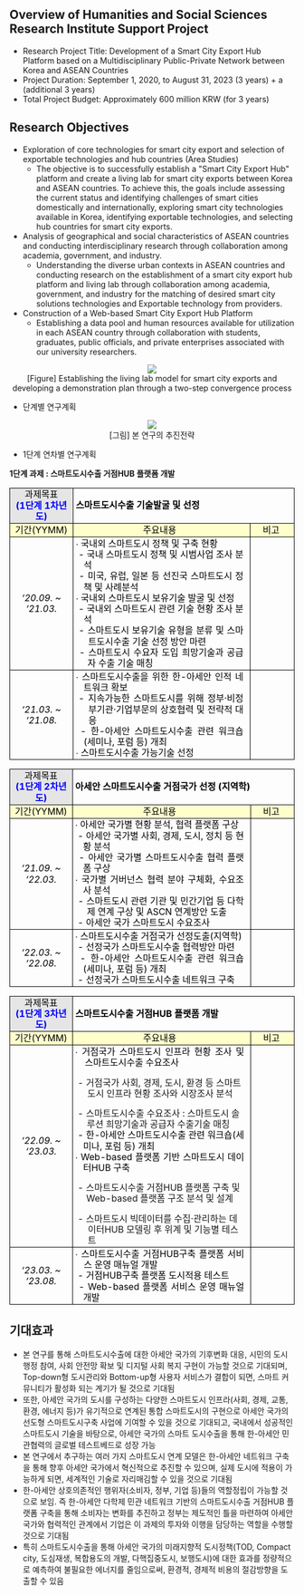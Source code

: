 <STYLE type="text/css">
    p.HStyle0 {
        margin-top: 0.0pt;
        margin-bottom: 0.0pt;
        text-align: justify;
        text-indent: 0.0pt;
        line-height: 160%;
        letter-spacing: 0;
        font-weight: normal;
        font-style: normal;
        color: #000000;
    }

    li.HStyle0 {
        margin-top: 0.0pt;
        margin-bottom: 0.0pt;
        text-align: justify;
        text-indent: 0.0pt;
        letter-spacing: 0;
        font-weight: normal;
        font-style: normal;
        color: #000000;
    }

    div.HStyle0 {
        margin-top: 0.0pt;
        margin-bottom: 0.0pt;
        text-align: justify;
        text-indent: 0.0pt;
        line-height: 160%;
        letter-spacing: 0;
        font-weight: normal;
        font-style: normal;
        color: #000000;
    }
</STYLE>

## Overview of Humanities and Social Sciences Research Institute Support Project

- Research Project Title: Development of a Smart City Export Hub Platform based on a Multidisciplinary Public-Private Network between Korea and ASEAN Countries
- Project Duration: September 1, 2020, to August 31, 2023 (3 years) + a (additional 3 years)
- Total Project Budget: Approximately 600 million KRW (for 3 years)

## Research Objectives

- Exploration of core technologies for smart city export and selection of exportable technologies and hub countries (Area Studies)
  - The objective is to successfully establish a "Smart City Export Hub" platform and create a living lab for smart city exports between Korea and ASEAN countries. To achieve this, the goals include assessing the current status and identifying challenges of smart cities domestically and internationally, exploring smart city technologies available in Korea, identifying exportable technologies, and selecting hub countries for smart city exports.
- Analysis of geographical and social characteristics of ASEAN countries and conducting interdisciplinary research through collaboration among academia, government, and industry.
  - Understanding the diverse urban contexts in ASEAN countries and conducting research on the establishment of a smart city export hub platform and living lab through collaboration among academia, government, and industry for the matching of desired smart city solutions technologies and Exportable technology from providers.
- Construction of a Web-based Smart City Export Hub Platform
  - Establishing a data pool and human resources available for utilization in each ASEAN country through collaboration with students, graduates, public officials, and private enterprises associated with our university researchers.

<div style="text-align:center"><img src="/doc-images/PIC2DD6.png"/></div>

<div style="text-align:center">[Figure] Establishing the living lab model for smart city exports and developing a demonstration plan through a two-step convergence process</div>

- 단계별 연구계획

<div style="text-align:center"><img src="/doc-images/PIC2DD7.png"/></div>

<div style="text-align:center">[그림] 본 연구의 추진전략</div>

- 1단계 연차별 연구계획

**1단계 과제 : 스마트도시수출 거점HUB 플랫폼 개발**

<P CLASS=HStyle0 STYLE='line-height:120%'>
    <TABLE border="1" cellspacing="0" cellpadding="0" style='border-collapse:collapse;border:none;margin-left:auto;margin-right:auto'>
        <TR>
        <TD valign="middle" bgcolor="#e5e5e5"
            style='width:124px;height:33px;border-left:solid #000000 0.4pt;border-right:solid #000000 0.4pt;border-top:solid #000000 0.4pt;border-bottom:double #000000 1.4pt;padding:1.4pt 1.4pt 1.4pt 1.4pt'>
            <P CLASS=HStyle0 STYLE='margin-left:2.0pt;margin-right:2.0pt;text-align:center;line-height:120%;'>
                <SPAN>과제목표</SPAN></P>
            <P CLASS=HStyle0 STYLE='margin-left:2.0pt;margin-right:2.0pt;text-align:center;line-height:120%;'><SPAN
                    STYLE='font-weight:bold;color:#0000ff'>(1단계 1차년도)</SPAN></P>
        </TD>
        <TD colspan="2" valign="middle"
            style='width:516px;height:33px;border-left:solid #000000 0.4pt;border-right:solid #000000 0.4pt;border-top:solid #000000 0.4pt;border-bottom:double #000000 1.4pt;padding:1.4pt 1.4pt 1.4pt 1.4pt'>
            <P CLASS=HStyle0 STYLE='margin-left:2.0pt;margin-right:2.0pt;line-height:135%;'><SPAN
                    STYLE='letter-spacing:-2%;font-weight:bold'>스마트도시수출 기술발굴 및 선정</SPAN></P>
        </TD>
    </TR>
    <TR>
        <TD valign="middle" bgcolor="#ffffcc"
            style='width:124px;height:23px;border-left:solid #000000 0.4pt;border-right:solid #000000 0.4pt;border-top:double #000000 1.4pt;border-bottom:solid #000000 0.4pt;padding:1.4pt 1.4pt 1.4pt 1.4pt'>
            <P CLASS=HStyle0 STYLE='margin-left:2.0pt;margin-right:2.0pt;text-align:center;line-height:120%;'>
                <SPAN>기간(YYMM)</SPAN></P>
        </TD>
        <TD valign="middle" bgcolor="#ffffcc"
            style='width:422px;height:23px;border-left:solid #000000 0.4pt;border-right:solid #000000 0.4pt;border-top:double #000000 1.4pt;border-bottom:solid #000000 0.4pt;padding:1.4pt 1.4pt 1.4pt 1.4pt'>
            <P CLASS=HStyle0 STYLE='margin-left:2.0pt;margin-right:7.0pt;text-align:center;line-height:120%;'>
                <SPAN>주요내용</SPAN></P>
        </TD>
        <TD valign="middle" bgcolor="#ffffcc"
            style='width:95px;height:23px;border-left:solid #000000 0.4pt;border-right:solid #000000 0.4pt;border-top:double #000000 1.4pt;border-bottom:solid #000000 0.4pt;padding:1.4pt 1.4pt 1.4pt 1.4pt'>
            <P CLASS=HStyle0 STYLE='margin-left:2.0pt;margin-right:5.0pt;text-align:center;line-height:120%;'>
                <SPAN>비고</SPAN></P>
        </TD>
    </TR>
    <TR>
        <TD valign="middle"
            style='width:124px;height:129px;border-left:solid #000000 0.4pt;border-right:solid #000000 0.4pt;border-top:solid #000000 0.4pt;border-bottom:solid #000000 0.4pt;padding:1.4pt 1.4pt 1.4pt 1.4pt'>
            <P CLASS=HStyle0 STYLE='margin-left:2.0pt;margin-right:2.0pt;text-align:center;line-height:120%;'><SPAN
                    STYLE='letter-spacing:-15%;font-style:italic'>‘</SPAN><SPAN
                    STYLE='letter-spacing:-10%;font-style:italic'>20.09. ~ ‘21.03.</SPAN></P>
        </TD>
        <TD valign="middle"
            style='width:422px;height:129px;border-left:solid #000000 0.4pt;border-right:solid #000000 0.4pt;border-top:solid #000000 0.4pt;border-bottom:solid #000000 0.4pt;padding:1.4pt 1.4pt 1.4pt 1.4pt'>
            <P CLASS=HStyle0 STYLE='margin-left:12.4pt;margin-right:7.0pt;text-indent:-10.4pt;line-height:120%;'>
                <SPAN STYLE='letter-spacing:-2%'>∙ 국내외 스마트도시 정책 및 구축 현황</SPAN></P>
            <P CLASS=HStyle0 STYLE='margin-left:12.4pt;margin-right:7.0pt;text-indent:-10.4pt;line-height:120%;'>
                <SPAN STYLE='letter-spacing:-2%'>&nbsp;- 국내 스마트도시 정책 및 시범사업 조사 분석</SPAN></P>
            <P CLASS=HStyle0 STYLE='margin-left:12.4pt;margin-right:7.0pt;text-indent:-10.4pt;line-height:120%;'>
                <SPAN STYLE='letter-spacing:-2%'>&nbsp;- </SPAN><SPAN STYLE='letter-spacing:-6%'>미국, 유럽, 일본 등 선진국
                    스마트도시 정책 및 사례분석</SPAN></P>
            <P CLASS=HStyle0 STYLE='margin-left:12.4pt;margin-right:7.0pt;text-indent:-10.4pt;line-height:120%;'>
                <SPAN STYLE='letter-spacing:-2%'>∙ 국내외 스마트도시 보유기술 발굴 및 선정</SPAN></P>
            <P CLASS=HStyle0 STYLE='margin-left:12.4pt;margin-right:7.0pt;text-indent:-10.4pt;line-height:120%;'>
                <SPAN STYLE='letter-spacing:-2%'>&nbsp;- </SPAN><SPAN>국내외 스마트도시 관련 기술 현황 조사 분석</SPAN></P>
            <P CLASS=HStyle0 STYLE='margin-left:18.5pt;margin-right:7.0pt;text-indent:-16.5pt;line-height:120%;'>
                <SPAN STYLE='letter-spacing:-2%'>&nbsp;- </SPAN><SPAN STYLE='letter-spacing:-4%'>스마트도시 보유기술 유형을 분류 및
                    스마트도시수출 기술 </SPAN><SPAN>선정 방안 마련</SPAN></P>
            <P CLASS=HStyle0 STYLE='margin-left:17.6pt;margin-right:7.0pt;text-indent:-15.6pt;line-height:120%;'>
                <SPAN STYLE='letter-spacing:-2%'>&nbsp;- </SPAN><SPAN STYLE='letter-spacing:-5%'>스마트도시 수요자 도입 희망기술과
                    공급자 수출 기술 매칭</SPAN></P>
        </TD>
        <TD valign="middle"
            style='width:95px;height:129px;border-left:solid #000000 0.4pt;border-right:solid #000000 0.4pt;border-top:solid #000000 0.4pt;border-bottom:solid #000000 0.4pt;padding:1.4pt 1.4pt 1.4pt 1.4pt'>
            <P CLASS=HStyle0 STYLE='margin-left:2.0pt;margin-right:5.0pt;text-align:center;line-height:115%;'>
                <SPAN>&nbsp;</SPAN></P>
        </TD>
    </TR>
    <TR>
        <TD valign="middle"
            style='width:124px;height:81px;border-left:solid #000000 0.4pt;border-right:solid #000000 0.4pt;border-top:solid #000000 0.4pt;border-bottom:solid #000000 0.4pt;padding:1.4pt 1.4pt 1.4pt 1.4pt'>
            <P CLASS=HStyle0 STYLE='margin-left:2.0pt;margin-right:2.0pt;text-align:center;line-height:120%;'><SPAN
                    STYLE='font-style:italic'>‘21.03. ~ ‘21.08.</SPAN></P>
        </TD>
        <TD valign="middle"
            style='width:422px;height:81px;border-left:solid #000000 0.4pt;border-right:solid #000000 0.4pt;border-top:solid #000000 0.4pt;border-bottom:solid #000000 0.4pt;padding:1.4pt 1.4pt 1.4pt 1.4pt'>
            <P CLASS=HStyle0 STYLE='margin-left:12.4pt;margin-right:7.0pt;text-indent:-10.4pt;line-height:120%;'>
                <SPAN STYLE='letter-spacing:-2%'>∙ </SPAN><SPAN>스마트도시수출을 위한 한-아세안 인적 네트워크 확보 </SPAN></P>
            <P CLASS=HStyle0 STYLE='margin-left:18.7pt;margin-right:7.0pt;text-indent:-18.0pt;line-height:120%;'>
                <SPAN STYLE='letter-spacing:-12%'>&nbsp;- 지속가능한 스마트도시를 위해 정부·비정부기관·기업부문의 상호협력 및
                    전략적 대응</SPAN></P>
            <P CLASS=HStyle0 STYLE='margin-left:12.4pt;margin-right:7.0pt;text-indent:-10.4pt;line-height:120%;'>
                <SPAN STYLE='letter-spacing:-12%'>&nbsp;- 한-아세안 스마트도시수출 관련 워크숍(세미나, 포럼 등)
                    개최</SPAN></P>
            <P CLASS=HStyle0 STYLE='margin-left:12.4pt;margin-right:7.0pt;text-indent:-10.4pt;line-height:120%;'>
                <SPAN STYLE='letter-spacing:-2%'>∙ 스마트도시</SPAN><SPAN>수출 가능기술 선정</SPAN></P>
        </TD>
        <TD valign="middle"
            style='width:95px;height:81px;border-left:solid #000000 0.4pt;border-right:solid #000000 0.4pt;border-top:solid #000000 0.4pt;border-bottom:solid #000000 0.4pt;padding:1.4pt 1.4pt 1.4pt 1.4pt'>
            <P CLASS=HStyle0 STYLE='margin-left:2.0pt;margin-right:5.0pt;text-align:center;line-height:115%;'>
                <SPAN>&nbsp;</SPAN></P>
        </TD>
    </TR>
</TABLE>
</P>
<P CLASS=HStyle0 STYLE='line-height:120%;'></P>

<P CLASS=HStyle0 STYLE='line-height:120%;'>
<TABLE border="1" cellspacing="0" cellpadding="0" style='border-collapse:collapse;border:none;margin-left:auto;margin-right:auto'>
    <TR>
        <TD valign="middle" bgcolor="#e5e5e5"
            style='width:124px;height:33px;border-left:solid #000000 0.4pt;border-right:solid #000000 0.4pt;border-top:solid #000000 0.4pt;border-bottom:double #000000 1.4pt;padding:1.4pt 1.4pt 1.4pt 1.4pt'>
            <P CLASS=HStyle0 STYLE='margin-left:2.0pt;margin-right:2.0pt;text-align:center;line-height:120%;'>
                <SPAN>과제목표</SPAN></P>
            <P CLASS=HStyle0 STYLE='margin-left:2.0pt;margin-right:2.0pt;text-align:center;line-height:120%;'><SPAN
                    STYLE='font-weight:bold;color:#0000ff'>(1단계 2차년도)</SPAN></P>
        </TD>
        <TD colspan="2" valign="middle"
            style='width:516px;height:33px;border-left:solid #000000 0.4pt;border-right:solid #000000 0.4pt;border-top:solid #000000 0.4pt;border-bottom:double #000000 1.4pt;padding:1.4pt 1.4pt 1.4pt 1.4pt'>
            <P CLASS=HStyle0 STYLE='margin-left:2.0pt;margin-right:2.0pt;line-height:135%;'><SPAN
                    STYLE='letter-spacing:-2%;font-weight:bold'>아세안 스마트도시수출 거점국가 선정 (지역학)</SPAN>
            </P>
        </TD>
    </TR>
    <TR>
        <TD valign="middle" bgcolor="#ffffcc"
            style='width:124px;height:23px;border-left:solid #000000 0.4pt;border-right:solid #000000 0.4pt;border-top:double #000000 1.4pt;border-bottom:solid #000000 0.4pt;padding:1.4pt 1.4pt 1.4pt 1.4pt'>
            <P CLASS=HStyle0 STYLE='margin-left:2.0pt;margin-right:2.0pt;text-align:center;line-height:120%;'>
                <SPAN>기간(YYMM)</SPAN></P>
        </TD>
        <TD valign="middle" bgcolor="#ffffcc"
            style='width:422px;height:23px;border-left:solid #000000 0.4pt;border-right:solid #000000 0.4pt;border-top:double #000000 1.4pt;border-bottom:solid #000000 0.4pt;padding:1.4pt 1.4pt 1.4pt 1.4pt'>
            <P CLASS=HStyle0 STYLE='margin-left:2.0pt;margin-right:7.0pt;text-align:center;line-height:120%;'>
                <SPAN>주요내용</SPAN></P>
        </TD>
        <TD valign="middle" bgcolor="#ffffcc"
            style='width:95px;height:23px;border-left:solid #000000 0.4pt;border-right:solid #000000 0.4pt;border-top:double #000000 1.4pt;border-bottom:solid #000000 0.4pt;padding:1.4pt 1.4pt 1.4pt 1.4pt'>
            <P CLASS=HStyle0 STYLE='margin-left:2.0pt;margin-right:5.0pt;text-align:center;line-height:120%;'>
                <SPAN>비고</SPAN></P>
        </TD>
    </TR>
    <TR>
        <TD valign="middle"
            style='width:124px;height:113px;border-left:solid #000000 0.4pt;border-right:solid #000000 0.4pt;border-top:solid #000000 0.4pt;border-bottom:solid #000000 0.4pt;padding:1.4pt 1.4pt 1.4pt 1.4pt'>
            <P CLASS=HStyle0 STYLE='margin-left:2.0pt;margin-right:2.0pt;text-align:center;line-height:120%;'><SPAN
                    STYLE='letter-spacing:-11%;font-style:italic'>‘21.09. ~ ‘22.03.</SPAN></P>
        </TD>
        <TD valign="middle"
            style='width:422px;height:113px;border-left:solid #000000 0.4pt;border-right:solid #000000 0.4pt;border-top:solid #000000 0.4pt;border-bottom:solid #000000 0.4pt;padding:1.4pt 1.4pt 1.4pt 1.4pt'>
            <P CLASS=HStyle0 STYLE='margin-left:12.4pt;margin-right:7.0pt;text-indent:-10.4pt;line-height:120%;'>
                <SPAN STYLE='letter-spacing:-2%'>∙ 아세안 국가별 현황 분석, 협력 플랫폼 구상</SPAN></P>
            <P CLASS=HStyle0 STYLE='margin-left:12.4pt;margin-right:7.0pt;text-indent:-10.4pt;line-height:120%;'>
                <SPAN STYLE='letter-spacing:-2%'>&nbsp;- 아세안 국가별 사회, 경제, 도시, 정치 등 현황 분석</SPAN>
            </P>
            <P CLASS=HStyle0 STYLE='margin-left:12.4pt;margin-right:7.0pt;text-indent:-10.4pt;line-height:120%;'>
                <SPAN STYLE='letter-spacing:-2%'>&nbsp;- 아세안 국가별 스마트도시수출 협력 플랫폼 구상</SPAN></P>
            <P CLASS=HStyle0 STYLE='margin-left:12.4pt;margin-right:7.0pt;text-indent:-10.4pt;line-height:120%;'>
                <SPAN STYLE='letter-spacing:-2%'>∙ 국가별 거버넌스 협력 분야 구체화, 수요조사 분석</SPAN></P>
            <P CLASS=HStyle0 STYLE='margin-left:17.5pt;margin-right:7.0pt;text-indent:-15.5pt;line-height:120%;'>
                <SPAN STYLE='letter-spacing:-2%'>&nbsp;- 스마트도시 관련 기관 및 민간기업 등 다학제 연계 구상 및 ASCN
                    연계방안 도출</SPAN></P>
            <P CLASS=HStyle0 STYLE='margin-left:12.4pt;margin-right:7.0pt;text-indent:-10.4pt;line-height:120%;'>
                <SPAN STYLE='letter-spacing:-2%'>&nbsp;- 아세안 국가 스마트도시 수요조사</SPAN></P>
        </TD>
        <TD valign="middle"
            style='width:95px;height:113px;border-left:solid #000000 0.4pt;border-right:solid #000000 0.4pt;border-top:solid #000000 0.4pt;border-bottom:solid #000000 0.4pt;padding:1.4pt 1.4pt 1.4pt 1.4pt'>
            <P CLASS=HStyle0 STYLE='margin-left:12.4pt;margin-right:7.0pt;text-indent:-10.4pt;line-height:120%;'>
                <SPAN STYLE='letter-spacing:-2%'>&nbsp;</SPAN></P>
            <P CLASS=HStyle0 STYLE='margin-left:2.0pt;margin-right:5.0pt;text-align:center;line-height:120%;'>
                <SPAN>&nbsp;</SPAN></P>
        </TD>
    </TR>
    <TR>
        <TD valign="middle"
            style='width:124px;height:65px;border-left:solid #000000 0.4pt;border-right:solid #000000 0.4pt;border-top:solid #000000 0.4pt;border-bottom:solid #000000 0.4pt;padding:1.4pt 1.4pt 1.4pt 1.4pt'>
            <P CLASS=HStyle0 STYLE='margin-left:2.0pt;margin-right:2.0pt;text-align:center;line-height:120%;'><SPAN
                    STYLE='font-style:italic'>‘22.03. ~ ‘22.08.</SPAN></P>
        </TD>
        <TD valign="middle"
            style='width:422px;height:65px;border-left:solid #000000 0.4pt;border-right:solid #000000 0.4pt;border-top:solid #000000 0.4pt;border-bottom:solid #000000 0.4pt;padding:1.4pt 1.4pt 1.4pt 1.4pt'>
            <P CLASS=HStyle0 STYLE='margin-left:12.4pt;margin-right:7.0pt;text-indent:-10.4pt;line-height:120%;'>
                <SPAN STYLE='letter-spacing:-2%'>∙ </SPAN><SPAN STYLE='letter-spacing:-6%'>스마트도시수출 </SPAN><SPAN
                    STYLE='letter-spacing:-5%'>거점국가 선정도출(지역학)</SPAN></P>
            <P CLASS=HStyle0 STYLE='margin-left:12.4pt;margin-right:7.0pt;text-indent:-10.4pt;line-height:120%;'>
                <SPAN>&nbsp;- 선정국가 스마트도시수출 협력방안 마련</SPAN></P>
            <P CLASS=HStyle0 STYLE='margin-left:12.4pt;margin-right:7.0pt;text-indent:-10.4pt;line-height:120%;'>
                <SPAN>&nbsp;-</SPAN><SPAN STYLE='letter-spacing:-7%'>
                </SPAN><SPAN STYLE='letter-spacing:-11%'>한-아세안 스마트도시수출 관련 워크숍(세미나, 포럼 등)
                    개최</SPAN></P>
            <P CLASS=HStyle0 STYLE='margin-left:12.4pt;margin-right:7.0pt;text-indent:-10.4pt;line-height:120%;'>
                <SPAN>&nbsp;- 선정국가 스마트도시수출 네트워크 구축</SPAN></P>
        </TD>
        <TD valign="middle"
            style='width:95px;height:65px;border-left:solid #000000 0.4pt;border-right:solid #000000 0.4pt;border-top:solid #000000 0.4pt;border-bottom:solid #000000 0.4pt;padding:1.4pt 1.4pt 1.4pt 1.4pt'>
            <P CLASS=HStyle0 STYLE='margin-left:2.0pt;margin-right:5.0pt;text-align:center;line-height:120%;'>
                <SPAN>&nbsp;</SPAN></P>
        </TD>
    </TR>
</TABLE>
</P>
<P CLASS=HStyle0 STYLE='line-height:120%;'></P>

<P CLASS=HStyle0 STYLE='line-height:120%;'>
<TABLE border="1" cellspacing="0" cellpadding="0" style='border-collapse:collapse;border:none;margin-left:auto;margin-right:auto'>
    <TR>
        <TD valign="middle" bgcolor="#e5e5e5"
            style='width:124px;height:37px;border-left:solid #000000 0.4pt;border-right:solid #000000 0.4pt;border-top:solid #000000 0.4pt;border-bottom:double #000000 1.4pt;padding:1.4pt 1.4pt 1.4pt 1.4pt'>
            <P CLASS=HStyle0 STYLE='margin-left:2.0pt;margin-right:2.0pt;text-align:center;line-height:120%;'>
                <SPAN>과제목표</SPAN></P>
            <P CLASS=HStyle0 STYLE='margin-left:2.0pt;margin-right:2.0pt;text-align:center;line-height:120%;'><SPAN
                    STYLE='font-weight:bold;color:#0000ff'>(1단계 3차년도)</SPAN></P>
        </TD>
        <TD colspan="2" valign="middle"
            style='width:516px;height:37px;border-left:solid #000000 0.4pt;border-right:solid #000000 0.4pt;border-top:solid #000000 0.4pt;border-bottom:double #000000 1.4pt;padding:1.4pt 1.4pt 1.4pt 1.4pt'>
            <P CLASS=HStyle0 STYLE='margin-left:2.0pt;margin-right:2.0pt;line-height:135%;'><SPAN
                    STYLE='letter-spacing:-2%;font-weight:bold'>스마트도시수출 거점HUB 플랫폼 개발</SPAN></P>
        </TD>
    </TR>
    <TR>
        <TD valign="middle" bgcolor="#ffffcc"
            style='width:124px;height:19px;border-left:solid #000000 0.4pt;border-right:solid #000000 0.4pt;border-top:double #000000 1.4pt;border-bottom:solid #000000 0.4pt;padding:1.4pt 1.4pt 1.4pt 1.4pt'>
            <P CLASS=HStyle0 STYLE='margin-left:2.0pt;margin-right:2.0pt;text-align:center;line-height:120%;'>
                <SPAN>기간(YYMM)</SPAN></P>
        </TD>
        <TD valign="middle" bgcolor="#ffffcc"
            style='width:422px;height:19px;border-left:solid #000000 0.4pt;border-right:solid #000000 0.4pt;border-top:double #000000 1.4pt;border-bottom:solid #000000 0.4pt;padding:1.4pt 1.4pt 1.4pt 1.4pt'>
            <P CLASS=HStyle0 STYLE='margin-left:2.0pt;margin-right:7.0pt;text-align:center;line-height:120%;'>
                <SPAN>주요내용</SPAN></P>
        </TD>
        <TD valign="middle" bgcolor="#ffffcc"
            style='width:95px;height:19px;border-left:solid #000000 0.4pt;border-right:solid #000000 0.4pt;border-top:double #000000 1.4pt;border-bottom:solid #000000 0.4pt;padding:1.4pt 1.4pt 1.4pt 1.4pt'>
            <P CLASS=HStyle0 STYLE='margin-left:2.0pt;margin-right:5.0pt;text-align:center;line-height:120%;'>
                <SPAN>비고</SPAN></P>
        </TD>
    </TR>
    <TR>
        <TD valign="middle"
            style='width:124px;height:184px;border-left:solid #000000 0.4pt;border-right:solid #000000 0.4pt;border-top:solid #000000 0.4pt;border-bottom:solid #000000 0.4pt;padding:1.4pt 1.4pt 1.4pt 1.4pt'>
            <P CLASS=HStyle0 STYLE='margin-left:2.0pt;margin-right:2.0pt;text-align:center;line-height:120%;'><SPAN
                    STYLE='letter-spacing:-10%;font-style:italic'>‘22.09. ~ ‘23.03.</SPAN></P>
        </TD>
        <TD valign="middle"
            style='width:422px;height:184px;border-left:solid #000000 0.4pt;border-right:solid #000000 0.4pt;border-top:solid #000000 0.4pt;border-bottom:solid #000000 0.4pt;padding:1.4pt 1.4pt 1.4pt 1.4pt'>
            <P CLASS=HStyle0 STYLE='margin-left:14.8pt;margin-right:7.0pt;text-indent:-12.8pt;line-height:120%;'>
                <SPAN STYLE='letter-spacing:-2%'>∙ </SPAN><SPAN STYLE='letter-spacing:-8%'>거점국가 스마트도시 인프라 현황 조사 및
                    스마트도시수출 </SPAN><SPAN STYLE='letter-spacing:-4%'>수요조사</SPAN></P>
            <P CLASS=HStyle19
                STYLE='margin-left:18.1pt;margin-right:7.0pt;margin-bottom:0.0pt;text-indent:-16.1pt;line-height:120%;'>
                <SPAN STYLE='letter-spacing:-12%'>&nbsp;- </SPAN><SPAN STYLE='letter-spacing:-10%'>거점국가 사회, 경제, 도시,
                    환경 등 스마트도시 인프라 현황 </SPAN><SPAN STYLE='letter-spacing:-12%'>조사와 시장조사 분석</SPAN></P>
            <P CLASS=HStyle19
                STYLE='margin-left:17.3pt;margin-right:7.0pt;margin-bottom:0.0pt;text-indent:-15.3pt;line-height:120%;'>
                <SPAN STYLE='letter-spacing:-12%'>&nbsp;- </SPAN><SPAN STYLE='letter-spacing:-14%'>스마트도시수출 수요조사 :
                    스마트도시 솔루션 희망기술과 공급자 </SPAN><SPAN STYLE='letter-spacing:-12%'>수출기술 매칭 </SPAN></P>
            <P CLASS=HStyle0 STYLE='margin-left:12.4pt;margin-right:7.0pt;text-indent:-10.4pt;line-height:120%;'>
                <SPAN STYLE='letter-spacing:-12%'>&nbsp;- 한-아세안 스마트도시수출 관련 워크숍(세미나, 포럼 등)
                    개최</SPAN></P>
            <P CLASS=HStyle0 STYLE='margin-left:12.4pt;margin-right:7.0pt;text-indent:-10.4pt;line-height:120%;'>
                <SPAN STYLE='letter-spacing:-6%'>∙ Web-based 플랫폼 기반 스마트도시 데이터HUB 구축</SPAN></P>
            <P CLASS=HStyle19
                STYLE='margin-left:16.6pt;margin-right:7.0pt;margin-bottom:0.0pt;text-indent:-14.6pt;line-height:120%;'>
                <SPAN STYLE='letter-spacing:-12%'>&nbsp;- </SPAN><SPAN STYLE='letter-spacing:-14%'>스마트도시수출 거점HUB 플랫폼
                    구축 및 Web-based 플랫폼 구조
                </SPAN><SPAN STYLE='letter-spacing:-12%'>분석 및 설계</SPAN></P>
            <P CLASS=HStyle19
                STYLE='margin-left:18.7pt;margin-right:7.0pt;margin-bottom:0.0pt;text-indent:-16.7pt;line-height:120%;'>
                <SPAN STYLE='letter-spacing:-12%'>&nbsp;- 스마트도시 빅데이터를 수집·관리하는 데이터HUB 모델링 후 위계 및
                    기능별 테스트</SPAN></P>
        </TD>
        <TD valign="middle"
            style='width:95px;height:184px;border-left:solid #000000 0.4pt;border-right:solid #000000 0.4pt;border-top:solid #000000 0.4pt;border-bottom:solid #000000 0.4pt;padding:1.4pt 1.4pt 1.4pt 1.4pt'>
            <P CLASS=HStyle0 STYLE='margin-left:2.0pt;margin-right:5.0pt;text-align:center;line-height:120%;'>
                <SPAN>&nbsp;</SPAN></P>
        </TD>
    </TR>
    <TR>
        <TD valign="middle"
            style='width:124px;height:55px;border-left:solid #000000 0.4pt;border-right:solid #000000 0.4pt;border-top:solid #000000 0.4pt;border-bottom:solid #000000 0.4pt;padding:1.4pt 1.4pt 1.4pt 1.4pt'>
            <P CLASS=HStyle0 STYLE='margin-left:2.0pt;margin-right:2.0pt;text-align:center;line-height:120%;'><SPAN
                    STYLE='letter-spacing:-11%;font-style:italic'>‘23.03. ~ ‘23.08.</SPAN></P>
        </TD>
        <TD valign="middle"
            style='width:422px;height:55px;border-left:solid #000000 0.4pt;border-right:solid #000000 0.4pt;border-top:solid #000000 0.4pt;border-bottom:solid #000000 0.4pt;padding:1.4pt 1.4pt 1.4pt 1.4pt'>
            <P CLASS=HStyle0 STYLE='margin-left:13.2pt;margin-right:7.0pt;text-indent:-11.2pt;line-height:120%;'>
                <SPAN STYLE='letter-spacing:-2%'>∙ </SPAN><SPAN>스마트도시수출 거점HUB구축 플랫폼 서비스 운영 매뉴얼 개발</SPAN></P>
            <P CLASS=HStyle0 STYLE='margin-left:12.4pt;margin-right:7.0pt;text-indent:-10.4pt;line-height:120%;'>
                <SPAN>&nbsp;- 거점HUB구축 플랫폼 도시적용 테스트</SPAN></P>
            <P CLASS=HStyle0 STYLE='margin-left:12.4pt;margin-right:7.0pt;text-indent:-10.4pt;line-height:120%;'>
                <SPAN>&nbsp;- Web-based 플랫폼 서비스 운영 매뉴얼 개발</SPAN></P>
        </TD>
        <TD valign="middle"
            style='width:95px;height:55px;border-left:solid #000000 0.4pt;border-right:solid #000000 0.4pt;border-top:solid #000000 0.4pt;border-bottom:solid #000000 0.4pt;padding:1.4pt 1.4pt 1.4pt 1.4pt'>
            <P CLASS=HStyle0 STYLE='margin-left:2.0pt;margin-right:5.0pt;text-align:center;line-height:120%;'>
                <SPAN>&nbsp;</SPAN></P>
        </TD>
    </TR>
</TABLE>
</P>

## 기대효과

- 본 연구를 통해 스마트도시수출에 대한 아세안 국가의 기후변화 대응, 시민의 도시행정 참여, 사회 안전망 확보 및 디지털 사회 복지 구현이 가능할 것으로 기대되며, Top-down형 도시관리와 Bottom-up형 사용자 서비스가 결합이 되면, 스마트 커뮤니티가 활성화 되는 계기가 될 것으로 기대됨
- 또한, 아세안 국가의 도시를 구성하는 다양한 스마트도시 인프라(사회, 경제, 교통, 환경, 에너지 등)가 유기적으로 연계된 통합 스마트도시의 구현으로 아세안 국가의 선도형 스마트도시구축 사업에 기여할 수 있을 것으로 기대되고, 국내에서 성공적인 스마트도시 기술을 바탕으로, 아세안 국가의 스마트 도시수출을 통해 한-아세안 민관협력의 글로벌 테스트베드로 성장 가능
- 본 연구에서 추구하는 여러 가지 스마트도시 연계 모델은 한-아세안 네트워크 구축을 통해 향후 아세안 국가에서 혁신적으로 추진할 수 있으며, 실제 도시에 적용이 가능하게 되면, 세계적인 기술로 자리매김할 수 있을 것으로 기대됨
- 한-아세안 상호의존적인 행위자(소비자, 정부, 기업 등)들의 역할정립이 가능할 것으로 보임. 즉 한-아세안 다학제 민관 네트워크 기반의 스마트도시수출 거점HUB 플랫폼 구축을 통해 소비자는 변화를 추진하고 정부는 제도적인 틀을 마련하여 아세안 국가와 협력적인 관계에서 기업은 이 과제의 투자와 이행을 담당하는 역할을 수행할 것으로 기대됨
- 특히 스마트도시수출을 통해 아세안 국가의 미래지향적 도시정책(TOD, Compact city, 도심재생, 복합용도의 개발, 다핵집중도시, 보행도시)에 대한 효과를 정량적으로 예측하여 불필요한 에너지를 줄임으로써, 환경적, 경제적 비용의 절감방향을 도출할 수 있음
